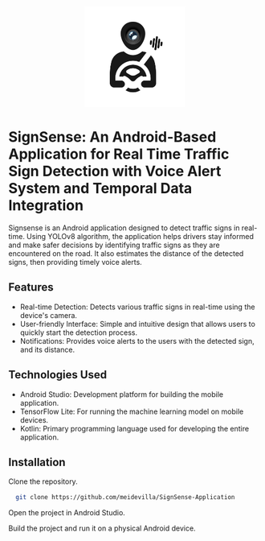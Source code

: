 <div align="center">
  <a>
    <img src="/app/src/main/res/drawable/logo.png" style="max-width: 200px" />
  </a>
</div>

# SignSense: An Android-Based Application for Real Time Traffic Sign Detection with Voice Alert System and Temporal Data Integration

Signsense is an Android application designed to detect traffic signs in real-time. Using YOLOv8 algorithm, the application helps drivers stay informed and make safer decisions by identifying traffic signs as they are encountered on the road. It also estimates the distance of the detected signs, then providing timely voice alerts.




## Features

- Real-time Detection: Detects various traffic signs in real-time using the device's camera.
- User-friendly Interface: Simple and intuitive design that allows users to quickly start the detection process.
- Notifications: Provides voice alerts to the users with the detected sign, and its distance.

## Technologies Used

- Android Studio: Development platform for building the mobile application.
- TensorFlow Lite: For running the machine learning model on mobile devices.
- Kotlin: Primary programming language used for developing the entire application.




## Installation

Clone the repository.

```bash
  git clone https://github.com/meidevilla/SignSense-Application
```
Open the project in Android Studio.

Build the project and run it on a physical Android device.
